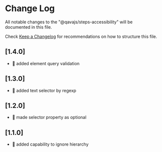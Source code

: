 # Change Log

All notable changes to the "@qavajs/steps-accessibility" will be documented in this file.

Check [Keep a Changelog](http://keepachangelog.com/) for recommendations on how to structure this file.

## [1.4.0]
- :rocket: added element query validation

## [1.3.0]
- :rocket: added text selector by regexp

## [1.2.0]
- :rocket: made selector property as optional

## [1.1.0]
- :rocket: added capability to ignore hierarchy
